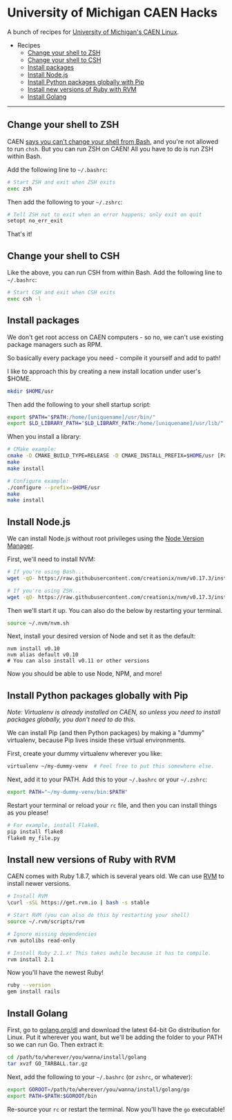 University of Michigan CAEN Hacks
=================================

A bunch of recipes for [University of Michigan's CAEN Linux](http://caen.engin.umich.edu/faqs/linux).

* Recipes
  * [Change your shell to ZSH](#change-your-shell-to-zsh)
  * [Change your shell to CSH](#change-your-shell-to-csh)
  * [Install packages](#install-packages)
  * [Install Node.js](#install-nodejs)
  * [Install Python packages globally with Pip](#install-python-packages-globally-with-pip)
  * [Install new versions of Ruby with RVM](#install-new-versions-of-ruby-with-rvm)
  * [Install Golang](#install-golang)


************


Change your shell to ZSH
------------------------

CAEN [says you can't change your shell from Bash](http://caen.engin.umich.edu/faqs/linux#switchshell), and you're not allowed to run `chsh`. But you can run ZSH on CAEN! All you have to do is run ZSH within Bash.

Add the following line to `~/.bashrc`:

```bash
# Start ZSH and exit when ZSH exits
exec zsh
```

Then add the following to your `~/.zshrc`:

```sh
# Tell ZSH not to exit when an error happens; only exit on quit
setopt no_err_exit
```

That's it!

Change your shell to CSH
------------------------

Like the above, you can run CSH from within Bash. Add the following line to `~/.bashrc`:


```bash
# Start CSH and exit when CSH exits
exec csh -l
```

Install packages
---------------

We don't get root access on CAEN computers - so no, we can't use existing package managers such as RPM.

So basically every package you need - compile it yourself and add to path!

I like to approach this by creating a new install location under user's $HOME.

```bash
mkdir $HOME/usr
```

Then add the following to your shell startup script:

```bash
export $PATH="$PATH:/home/[uniquename]/usr/bin/"
export $LD_LIBRARY_PATH="$LD_LIBRARY_PATH:/home/[uniquename]/usr/lib/"
```

When you install a library:

```bash
# CMake example:
cmake -D CMAKE_BUILD_TYPE=RELEASE -D CMAKE_INSTALL_PREFIX=$HOME/usr [Path to CMake source]
make
make install

# Configure example:
./configure --prefix=$HOME/usr
make
make install
```

Install Node.js
---------------

We can install Node.js without root privileges using the [Node Version Manager](https://github.com/creationix/nvm).

First, we'll need to install NVM:

```sh
# If you're using Bash...
wget -qO- https://raw.githubusercontent.com/creationix/nvm/v0.17.3/install.sh | bash

# If you're using ZSH...
wget -qO- https://raw.githubusercontent.com/creationix/nvm/v0.17.3/install.sh | PROFILE=~/.zshrc bash
```

Then we'll start it up. You can also do the below by restarting your terminal.

```sh
source ~/.nvm/nvm.sh
```

Next, install your desired version of Node and set it as the default:

```
nvm install v0.10
nvm alias default v0.10
# You can also install v0.11 or other versions
```

Now you should be able to use Node, NPM, and more!

Install Python packages globally with Pip
-----------------------------------------

*Note: Virtualenv is already installed on CAEN, so unless you need to install packages globally, you don't need to do this.*

We can install Pip (and then Python packages) by making a "dummy" virtualenv, because Pip lives inside these virtual environments.

First, create your dummy virtualenv wherever you like:

```sh
virtualenv ~/my-dummy-venv  # Feel free to put this somewhere else.
```

Next, add it to your PATH. Add this to your `~/.bashrc` or your `~/.zshrc`:

```sh
export PATH="~/my-dummy-venv/bin:$PATH"
```

Restart your terminal or reload your `rc` file, and then you can install things as you please!

```sh
# For example, install Flake8.
pip install flake8
flake8 my_file.py
```

Install new versions of Ruby with RVM
-------------------------------------

CAEN comes with Ruby 1.8.7, which is several years old. We can use [RVM](http://rvm.io/) to install newer versions.

```sh
# Install RVM
\curl -sSL https://get.rvm.io | bash -s stable

# Start RVM (you can also do this by restarting your shell)
source ~/.rvm/scripts/rvm

# Ignore missing dependencies
rvm autolibs read-only

# Install Ruby 2.1.x! This takes awhile because it has to compile.
rvm install 2.1
```

Now you'll have the newest Ruby!

```sh
ruby --version
gem install rails
```

Install Golang
--------------

First, go to [golang.org/dl](https://golang.org/dl/) and download the latest 64-bit Go distribution for Linux. Put it wherever you want, but we'll be adding the folder to your PATH so we can run Go. Then extract it:

```sh
cd /path/to/wherever/you/wanna/install/golang
tar xvzf GO_TARBALL.tar.gz
```

Next, add the following to your `~/.bashrc` (or `zshrc`, or whatever):

```sh
export GOROOT=/path/to/wherever/you/wanna/install/golang/go
export PATH=$PATH:$GOROOT/bin
```

Re-source your `rc` or restart the terminal. Now you'll have the `go` executable!
